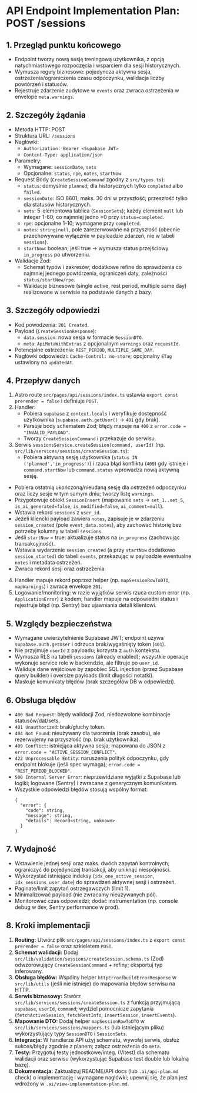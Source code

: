 # API Endpoint Implementation Plan: POST /sessions

## 1. Przegląd punktu końcowego
- Endpoint tworzy nową sesję treningową użytkownika, z opcją natychmiastowego rozpoczęcia i wsparciem dla sesji historycznych.
- Wymusza reguły biznesowe: pojedyncza aktywna sesja, ostrzeżenia/ograniczenia czasu odpoczynku, walidacja liczby powtórzeń i statusów.
- Rejestruje zdarzenie audytowe w `events` oraz zwraca ostrzeżenia w envelope `meta.warnings`.

## 2. Szczegóły żądania
- Metoda HTTP: POST
- Struktura URL: `/sessions`
- Nagłówki:
  - `Authorization: Bearer <Supabase JWT>`
  - `Content-Type: application/json`
- Parametry:
  - Wymagane: `sessionDate`, `sets`
  - Opcjonalne: `status`, `rpe`, `notes`, `startNow`
- Request Body (`CreateSessionCommand` zgodny z `src/types.ts`):
  - `status`: domyślnie `planned`; dla historycznych tylko `completed` albo `failed`.
  - `sessionDate`: ISO 8601; maks. 30 dni w przyszłość; przeszłość tylko dla statusów historycznych.
  - `sets`: 5-elementowa tablica (`SessionSets`); każdy element `null` lub integer 1-60; co najmniej jedno >0 przy `status=completed`.
  - `rpe`: opcjonalne 1-10; wymagane przy `completed`.
  - `notes`: `string|null`, pole zarezerwowane na przyszłość (obecnie przechowywane wyłącznie w payloadzie zdarzeń, nie w tabeli `sessions`).
  - `startNow`: boolean; jeśli true → wymusza status przejściowy `in_progress` po utworzeniu.
- Walidacje Zod:
  - Schemat typów i zakresów; dodatkowe refine do sprawdzenia co najmniej jednego powtórzenia, ograniczeń daty, zależności `status/startNow/rpe`.
  - Walidacje biznesowe (single active, rest period, multiple same day) realizowane w serwisie na podstawie danych z bazy.

## 3. Szczegóły odpowiedzi
- Kod powodzenia: `201 Created`.
- Payload (`CreateSessionResponse`):
  - `data.session`: nowa sesja w formacie `SessionDTO`.
  - `meta`: `ApiMetaWithExtras` z opcjonalnym `warnings` oraz `requestId`.
- Potencjalne ostrzeżenia: `REST_PERIOD`, `MULTIPLE_SAME_DAY`.
- Nagłówki odpowiedzi: `Cache-Control: no-store`; opcjonalny `ETag` ustawiony na `updatedAt`.

## 4. Przepływ danych
1. Astro route `src/pages/api/sessions/index.ts` ustawia `export const prerender = false` i definiuje `POST`.
2. Handler:
   - Pobiera `supabase` z `context.locals` i weryfikuje dostępność użytkownika (`supabase.auth.getUser()` → `401` gdy brak).
   - Parsuje body schematem Zod; błędy mapuje na `400` z `error.code = "INVALID_PAYLOAD"`.
   - Tworzy `CreateSessionCommand` i przekazuje do serwisu.
3. Serwis `sessionsService.createSession(command, userId)` (np. `src/lib/services/sessions/createSession.ts`):
   - Pobiera aktywną sesję użytkownika (`status IN ('planned','in_progress')`) i rzuca błąd konfliktu (`409`) gdy istnieje i `command.startNow` lub `command.status` wprowadza nową aktywną sesję.
  - Pobiera ostatnią ukończoną/nieudaną sesję dla ostrzeżeń odpoczynku oraz liczy sesje w tym samym dniu; tworzy listę `warnings`.
  - Przygotowuje obiekt `SessionInsert` (mapowanie `sets` → `set_1..set_5`, `is_ai_generated=false`, `is_modified=false`, `ai_comment=null`).
  - Wstawia rekord `sessions` z `user_id`.
  - Jeżeli kliencki payload zawiera `notes`, zapisuje je w zdarzeniu `session_created` (pole `event_data.notes`), aby zachować historię bez potrzeby kolumny w tabeli `sessions`.
  - Jeśli `startNow` = true: aktualizuje status na `in_progress` (zachowując transakcyjność).
  - Wstawia wydarzenie `session_created` (a przy `startNow` dodatkowo `session_started`) do tabeli `events`, przekazując w payloadzie ewentualne `notes` i metadata ostrzeżeń.
   - Zwraca rekord sesji oraz ostrzeżenia.
4. Handler mapuje rekord poprzez helper (np. `mapSessionRowToDTO`, `mapWarnings`) i zwraca envelope `201`.
5. Logowanie/monitoring: w razie wyjątków serwis rzuca custom error (np. `ApplicationError`) z kodem; handler mapuje na odpowiedni status i rejestruje błąd (np. Sentry) bez ujawniania detali klientowi.

## 5. Względy bezpieczeństwa
- Wymagane uwierzytelnienie Supabase JWT; endpoint używa `supabase.auth.getUser` i odrzuca brak/wygaśnięty token (`401`).
- Nie przyjmuje `userId` z payloadu; korzysta z `auth` kontekstu.
- Wymusza RLS na tabeli `sessions` (already enabled); wszystkie operacje wykonuje service role w backendzie, ale filtruje po `user_id`.
- Waliduje dane wejściowe by zapobiec SQL injection (przez Supabase query builder) i oversize payloads (limit długości notatki).
- Maskuje komunikaty błędów (brak szczegółów DB w odpowiedzi).

## 6. Obsługa błędów
- `400 Bad Request`: błędy walidacji Zod, niedozwolone kombinacje statusów/dat/sets.
- `401 Unauthorized`: brak/głuchy token.
- `404 Not Found`: nieużywany dla tworzenia (brak zasobu), ale rezerwujemy na przyszłość (np. brak użytkownika).
- `409 Conflict`: istniejąca aktywna sesja; mapowana do JSON z `error.code = "ACTIVE_SESSION_CONFLICT"`.
- `422 Unprocessable Entity`: naruszenia polityk odpoczynku, gdy endpoint blokuje (jeśli spec wymaga); `error.code = "REST_PERIOD_BLOCKED"`.
- `500 Internal Server Error`: nieprzewidziane wyjątki z Supabase lub logiki; logowane (Sentry) i zwracane z generycznym komunikatem.
- Wszystkie odpowiedzi błędów stosują wspólny format:
  ```
  {
    "error": {
      "code": string,
      "message": string,
      "details": Record<string, unknown>
    }
  }
  ```

## 7. Wydajność
- Wstawienie jednej sesji oraz maks. dwóch zapytań kontrolnych; ograniczyć do pojedynczej transakcji, aby uniknąć niespójności.
- Wykorzystać istniejące indeksy (`idx_one_active_session`, `idx_sessions_user_date`) do sprawdzeń aktywnej sesji i ostrzeżeń.
- Paginate/limit zapytań ostrzegawczych (limit 1).
- Minimalizować payload (nie zwracamy nieużywanych pól).
- Monitorować czas odpowiedzi; dodać instrumentation (np. console debug w dev, Sentry performance w prod).

## 8. Kroki implementacji
1. **Routing:** Utwórz plik `src/pages/api/sessions/index.ts` z `export const prerender = false` oraz szkieletem `POST`.
2. **Schemat walidacji:** Dodaj `src/lib/validation/sessions/createSession.schema.ts` (Zod) odwzorowujący `CreateSessionCommand` + refiny; eksportuj typ inferowany.
3. **Obsługa błędów:** Wspólny helper `httpError`/`buildErrorResponse` w `src/lib/utils` (jeśli nie istnieje) do mapowania błędów serwisu na HTTP.
4. **Serwis biznesowy:** Stwórz `src/lib/services/sessions/createSession.ts` z funkcją przyjmującą `supabase`, `userId`, `command`; wydziel pomocnicze zapytania (`fetchActiveSession`, `fetchRestInfo`, `insertSession`, `insertEvents`).
5. **Mapowanie DTO:** Dodaj helper `mapSessionRowToDTO` w `src/lib/services/sessions/mappers.ts` (lub istniejącym pliku) wykorzystujący typy `SessionDTO` i `SessionSets`.
6. **Integracja:** W handlerze API użyj schematu, wywołaj serwis, obsłuż sukces/błędy zgodnie z planem; załącz ostrzeżenia do `meta`.
7. **Testy:** Przygotuj testy jednostkowe/integ. (Vitest) dla schematu walidacji oraz serwisu (wykorzystując Supabase test double lub lokalną bazę).
8. **Dokumentacja:** Zaktualizuj README/API docs (lub `.ai/api-plan.md` check) o implementację i wymagane nagłówki; upewnij się, że plan jest wdrożony w `.ai/view-implementation-plan.md`.

